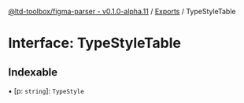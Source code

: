 [@ltd-toolbox/figma-parser - v0.1.0-alpha.11](../README.md) / [Exports](../modules.md) / TypeStyleTable

# Interface: TypeStyleTable

## Indexable

▪ [p: `string`]: `TypeStyle`
